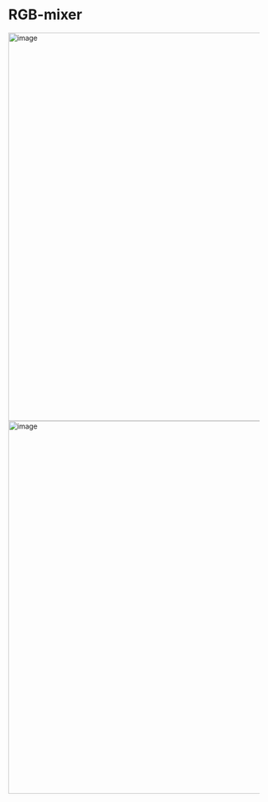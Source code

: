 # RGB-mixer
<img width="1000" height="777" alt="image" src="https://github.com/user-attachments/assets/d7a293f8-2356-47cd-983c-a0bf2492004e" />


<img width="995" height="746" alt="image" src="https://github.com/user-attachments/assets/5e5bffa9-3e73-4e5d-8b51-f5bf0bbca96c" />
